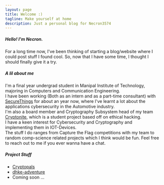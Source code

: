 ```yaml
---
layout: page
title: Welcome :)
tagline: Make yourself at home
description: Just a personal blog for Necron3574
---
```


##### Hello! I'm Necron.  

For a long time now, I've been thinking of starting a blog/website where I could post stuff I found cool. So, now that I have some time, I thought I should finally give it a try.

##### A lil about me  
I'm a final year undergrad student in Manipal Institute of Technology, majoring in Computers and Communication Engineering.  
I have been working (Both as an intern and as a part-time consultant) with [SecureThings](https://securethings.ai/) for about an year now, where I've learnt a lot about the applications cybersecurity in the Automotive industry.  
I'm also a board member and Cryptography Subsystem head of my team [Cryptonite](https://cryptonite.team/), which is a student project based off on ethical hacking.  
I have a keen interest for Cybersecurity and Cryptography and implementing them in IOT-Devices.  
The stuff I do ranges from Capture the Flag competitions with my team to random comp-science related projects which I think would be fun.
Feel free to reach out to me if you ever wanna have a chat.

##### Project Stuff

- [Cryptopals](pages/Cryptopals/Cryptopals.md)
- [dhke-adventure](pages/dhke-adventure.md)
- Coming soon ...
